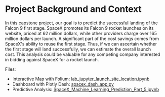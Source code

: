 # Project Background and Context

In this capstone project, our goal is to predict the successful landing of the Falcon 9 first stage. SpaceX promotes its Falcon 9 rocket launches on its website, priced at 62 million dollars, while other providers charge over 165 million dollars per launch. A significant part of the cost savings comes from SpaceX's ability to reuse the first stage. Thus, if we can ascertain whether the first stage will land successfully, we can estimate the overall launch cost. This analysis could be valuable for any competing company interested in bidding against SpaceX for a rocket launch. 


Files:
- Interactive Map with Folium: [lab_jupyter_launch_site_location.ipynb](lab_jupyter_launch_site_location.ipynb)
- Dashboard with Plotly Dash: [spacex_dash_app.py](spacex_dash_app.py)
- Predictive Analysis: [SpaceX_Machine_Learning_Prediction_Part_5.ipynb](SpaceX_Machine_Learning_Prediction_Part_5.ipynb)
